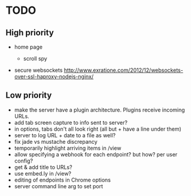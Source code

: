 # TODO

## High priority

- home page
  - scroll spy

- secure websockets http://www.exratione.com/2012/12/websockets-over-ssl-haproxy-nodejs-nginx/

## Low priority

- make the server have a plugin architecture. Plugins receive incoming URLs.
- add tab screen capture to info sent to server?
- in options, tabs don't all look right (all but + have a line under them)
- server to log URL + date to a file as well?
- fix jade vs mustache discrepancy
- temporarily highlight arriving items in /view
- allow specifying a webhook for each endpoint?  but how? per user config?
- get & add title to URLs?
- use embed.ly in /view?
- editing of endpoints in Chrome options
- server command line arg to set port

